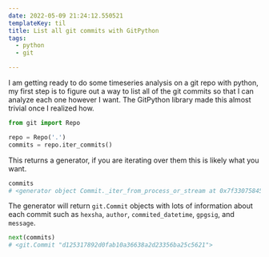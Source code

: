 ```yaml
---
date: 2022-05-09 21:24:12.550521
templateKey: til
title: List all git commits with GitPython
tags:
  - python
  - git

---
```


I am getting ready to do some timeseries analysis on a git repo with python, my
first step is to figure out a way to list all of the git commits so that I can
analyze each one however I want.  The GitPython library made this almost
trivial once I realized how.

``` python
from git import Repo

repo = Repo('.')
commits = repo.iter_commits()
```

This returns a generator, if you are iterating over them this is likely what
you want.

``` python
commits
# <generator object Commit._iter_from_process_or_stream at 0x7f3307584510>
```

The generator will return `git.Commit` objects with lots of information about
each commit such as `hexsha`, `author`, `commited_datetime`, `gpgsig`, and
`message`.

``` python
next(commits)
# <git.Commit "d125317892d0fab10a36638a2d23356ba25c5621">
```
